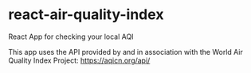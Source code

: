 # react-air-quality-index
React App for checking your local AQI


This app uses the API provided by and in association with the World Air Quality Index Project:
https://aqicn.org/api/
